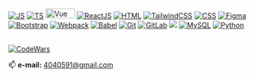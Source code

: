
<br>

<a target="_blank" rel="noopener noreferrer" href="#"><img src="https://img.shields.io/badge/javascript-%23323330.svg?style=for-the-badge&logo=javascript&logoColor=%23F7DF1E)" alt="JS"  style="max-width: 100%;"></a>
<a target="_blank" rel="noopener noreferrer" href="#"><img src="https://img.shields.io/badge/typescript-%23007ACC.svg?style=for-the-badge&logo=typescript&logoColor=white" alt="TS" style="max-width: 100%;"></a>
<a target="_blank" rel="noopener noreferrer" href="#"><img src="https://img.shields.io/badge/vuejs-%2335495e.svg?style=for-the-badge&logo=vuedotjs&logoColor=%234FC08D" alt="Vue" style="height: 20px; width: 59px;"></a>
<a target="_blank" rel="noopener noreferrer" href="#"><img src="https://img.shields.io/badge/react-%2320232a.svg?style=for-the-badge&logo=react&logoColor=%2361DAFB" alt="ReactJS" style="max-width: 100%;"></a>
<a target="_blank" rel="noopener noreferrer" href="#"><img src="https://img.shields.io/badge/html5-%23E34F26.svg?style=for-the-badge&logo=html5&logoColor=white" alt="HTML" style="max-width: 100%;"></a>
<a target="_blank" rel="noopener noreferrer" href="#"><img src="https://img.shields.io/badge/tailwindcss-%2338B2AC.svg?style=for-the-badge&logo=tailwind-css&logoColor=white" alt="TailwindCSS" style="max-width: 100%;"/></a>
<a target="_blank" rel="noopener noreferrer" href="#"><img src="https://img.shields.io/badge/css3-%231572B6.svg?style=for-the-badge&logo=css3&logoColor=white" alt="CSS" style="max-width: 100%;"/></a>
<a target="_blank" rel="noopener noreferrer" href="#"><img src="https://img.shields.io/badge/figma-%23F24E1E.svg?style=for-the-badge&logo=figma&logoColor=white" alt="Figma"  style="max-width: 100%;"></a>
<a target="_blank" rel="noopener noreferrer" href="#"><img src="https://img.shields.io/badge/bootstrap-%238511FA.svg?style=for-the-badge&logo=bootstrap&logoColor=white" alt="Bootstrap" style="max-width: 100%;"></a>
<a target="_blank" rel="noopener noreferrer" href="#"><img src="https://img.shields.io/badge/webpack-%238DD6F9.svg?style=for-the-badge&logo=webpack&logoColor=black" alt="Webpack"  style="max-width: 100%;"></a>
<a target="_blank" rel="noopener noreferrer" href="#"><img src="https://img.shields.io/badge/Babel-F9DC3e?style=for-the-badge&logo=babel&logoColor=black" alt="Babel" style="max-width: 100%;"></a>
<a target="_blank" rel="noopener noreferrer" href="#"><img src="https://img.shields.io/badge/git-%23F05033.svg?style=for-the-badge&logo=git&logoColor=white" alt="Git" style="max-width: 100%;"></a>
<a target="_blank" rel="noopener noreferrer" href="#"><img src="https://img.shields.io/badge/gitlab-%23181717.svg?style=for-the-badge&logo=gitlab&logoColor=white" alt="GitLab"  style="max-width: 100%;"></a>
<a target="_blank" rel="noopener noreferrer" href="#" alt="Trello" style="max-width: 100%;"><img src="https://img.shields.io/badge/Trello-%23026AA7.svg?style=for-the-badge&logo=Trello&logoColor=white"></a>
<a target="_blank" rel="noopener noreferrer" href="#"><img src="https://img.shields.io/badge/mysql-%2300f.svg?style=for-the-badge&logo=mysql&logoColor=white" alt="MySQL" style="max-width: 100%;"></a>
<a target="_blank" rel="noopener noreferrer" href="#"><img src="https://img.shields.io/badge/python-3670A0?style=for-the-badge&logo=python&logoColor=ffdd54" alt="Python" style="max-width: 100%;"></a>

<br>
<div style="display: flex; align-items: center; juctify-content: center"><a target="_blank" rel="noopener noreferrer"	href="https://www.codewars.com/users/SEML" style="display: block;"> <img src="https://img.shields.io/badge/Codewars-B1361E?style=for-the-badge&logo=codewars&logoColor=grey" alt="CodeWars" style="max-width: 100%; margin-right: 5px; display:block"></a> </div>


📫 <strong> e-mail:</strong> 4040591@gmail.com
